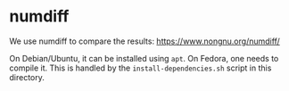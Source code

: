 # numdiff

We use numdiff to compare the results: <https://www.nongnu.org/numdiff/>

On Debian/Ubuntu, it can be installed using `apt`.
On Fedora, one needs to compile it. This is handled by the `install-dependencies.sh` script in this directory.
